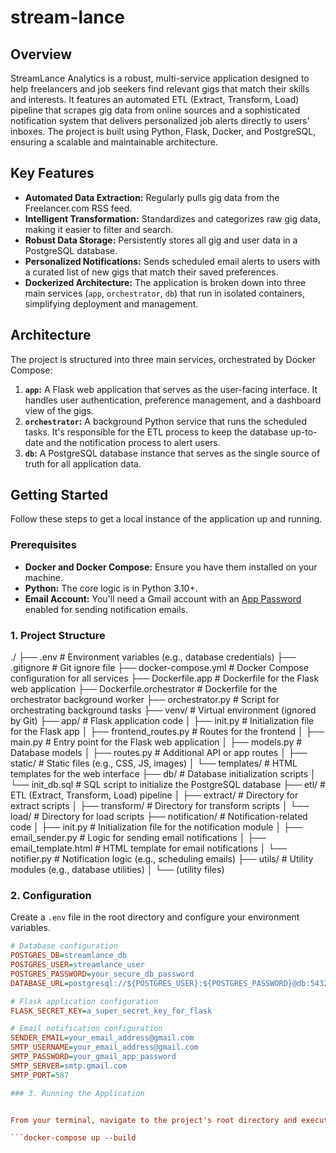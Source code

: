 # stream-lance

## Overview

StreamLance Analytics is a robust, multi-service application designed to help freelancers and job seekers find relevant gigs that match their skills and interests. It features an automated ETL (Extract, Transform, Load) pipeline that scrapes gig data from online sources and a sophisticated notification system that delivers personalized job alerts directly to users' inboxes. The project is built using Python, Flask, Docker, and PostgreSQL, ensuring a scalable and maintainable architecture.

## Key Features

* **Automated Data Extraction:** Regularly pulls gig data from the Freelancer.com RSS feed.
* **Intelligent Transformation:** Standardizes and categorizes raw gig data, making it easier to filter and search.
* **Robust Data Storage:** Persistently stores all gig and user data in a PostgreSQL database.
* **Personalized Notifications:** Sends scheduled email alerts to users with a curated list of new gigs that match their saved preferences.
* **Dockerized Architecture:** The application is broken down into three main services (`app`, `orchestrator`, `db`) that run in isolated containers, simplifying deployment and management.

## Architecture

The project is structured into three main services, orchestrated by Docker Compose:

1.  **`app`:** A Flask web application that serves as the user-facing interface. It handles user authentication, preference management, and a dashboard view of the gigs.
2.  **`orchestrator`:** A background Python service that runs the scheduled tasks. It's responsible for the ETL process to keep the database up-to-date and the notification process to alert users.
3.  **`db`:** A PostgreSQL database instance that serves as the single source of truth for all application data.

## Getting Started

Follow these steps to get a local instance of the application up and running.

### Prerequisites

* **Docker and Docker Compose:** Ensure you have them installed on your machine.
* **Python:** The core logic is in Python 3.10+.
* **Email Account:** You'll need a Gmail account with an [App Password](https://support.google.com/accounts/answer/185833?hl=en) enabled for sending notification emails.

### 1. Project Structure

./
├── .env                      # Environment variables (e.g., database credentials)
├── .gitignore                # Git ignore file
├── docker-compose.yml        # Docker Compose configuration for all services
├── Dockerfile.app            # Dockerfile for the Flask web application
├── Dockerfile.orchestrator   # Dockerfile for the orchestrator background worker
├── orchestrator.py           # Script for orchestrating background tasks
├── venv/                     # Virtual environment (ignored by Git)
├── app/                      # Flask application code
│   ├── init.py           # Initialization file for the Flask app
│   ├── frontend_routes.py    # Routes for the frontend
│   ├── main.py               # Entry point for the Flask web application
│   ├── models.py             # Database models
│   ├── routes.py             # Additional API or app routes
│   ├── static/               # Static files (e.g., CSS, JS, images)
│   └── templates/            # HTML templates for the web interface
├── db/                       # Database initialization scripts
│   └── init_db.sql           # SQL script to initialize the PostgreSQL database
├── etl/                      # ETL (Extract, Transform, Load) pipeline
│   ├── extract/              # Directory for extract scripts
│   ├── transform/            # Directory for transform scripts
│   └── load/                 # Directory for load scripts
├── notification/             # Notification-related code
│   ├── init.py           # Initialization file for the notification module
│   ├── email_sender.py       # Logic for sending email notifications
│   ├── email_template.html   # HTML template for email notifications
│   └── notifier.py           # Notification logic (e.g., scheduling emails)
├── utils/                    # Utility modules (e.g., database utilities)
│   └── (utility files)

### 2. Configuration

Create a `.env` file in the root directory and configure your environment variables.

```ini
# Database configuration
POSTGRES_DB=streamlance_db
POSTGRES_USER=streamlance_user
POSTGRES_PASSWORD=your_secure_db_password
DATABASE_URL=postgresql://${POSTGRES_USER}:${POSTGRES_PASSWORD}@db:5432/${POSTGRES_DB}

# Flask application configuration
FLASK_SECRET_KEY=a_super_secret_key_for_flask

# Email notification configuration
SENDER_EMAIL=your_email_address@gmail.com
SMTP_USERNAME=your_email_address@gmail.com
SMTP_PASSWORD=your_gmail_app_password
SMTP_SERVER=smtp.gmail.com
SMTP_PORT=587

### 3. Running the Application


From your terminal, navigate to the project's root directory and execute the following command:

```docker-compose up --build

